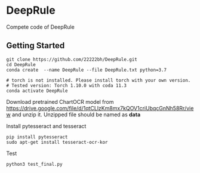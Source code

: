 # DeepRule
Compete code of DeepRule
## Getting Started
```
git clone https://github.com/22222bh/DeepRule.git
cd DeepRule
conda create  --name DeepRule --file DeepRule.txt python=3.7

# torch is not installed. Please install torch with your own version.
# Tested version: Torch 1.10.0 with coda 11.3
conda activate DeepRule
```

Download pretrained ChartOCR model from https://drive.google.com/file/d/1qtCLlzKm8mx7kQOV1criUbqcGnNh58Rr/view
and unzip it. Unzipped file should be named as **data**

Install pytesseract and tesseract
```
pip install pytesseract
sudo apt-get install tesseract-ocr-kor
```

Test
```
python3 test_final.py
```

